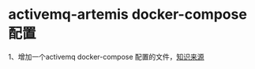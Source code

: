 # activemq-artemis docker-compose 配置

1、增加一个activemq docker-compose 配置的文件，[知识来源](https://stackoverflow.com/questions/78677017/mounting-local-broker-xml-to-activemq-artemis-container-but-my-local-file-is-ch)